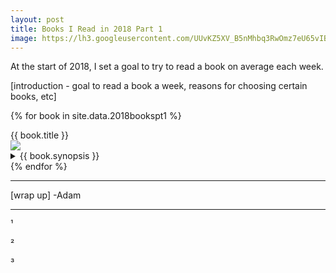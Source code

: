 ```yaml
---
layout: post
title: Books I Read in 2018 Part 1
image: https://lh3.googleusercontent.com/UUvKZ5XV_B5nMhbq3RwOmz7eU65vIBPUrzY72Cf3rfbt_jZxXMFMHCih2CnDC3Q7P9oBOw8blAks7fi7zTzjcYMeDs6G2HycK3Jd68KHzBOCQEcxbEGBMTKPbWtsWdSBWyze36BhlC45QBjcFm69YEwTKS-HXa0oH22uLdqvcncwZ-i_mbFMnWR64bywEST8lFsFyHfQrYox_iM4YaV1LhpnqAc_3_og88l6kasfFK-LJ_N4L2kaEncEzwdrgBtjA3onrbL08BCSlRyA-HmhrbRhXesomROfNYQOMf7Nlp3lK0_4fG7aXU2JVfMcOE4eW65y9fDrhEY49FYAe8egWhyU4ehhgo6wk968E8ZA1Liiig1DYmeceoUl9GY4UUgXehzxSqqUGYND8Qhto4kUZshQkOwMX3cMJqhOuep8KWh9CeoC2XIFCxZsCjJeUdz_poy42ZFu-Kjef5W_FPmHyKTstuuF2iZ677ShXC8a1JXZTVxe5_AvPwMflknjYqP7_6WMCcWnp2-kXexJaCmVRr_gG6T5TjRzhgop-jH8juSlax68UVrMWFxZ1qe3ySZg_0cWaiTfWba1IB1v3fA2lUx9XuN9XiEStDQ5zIGW9wGoHf4fW9uu4FYqoRXmJRhCc4Kb1tAxx7KsiHNZTld3KhC4iQ=w774-h1032-no
---
```


At the start of 2018, I set a goal to try to read a book on average each week. 

[introduction - goal to read a book a week, reasons for choosing certain books, etc]

{% for book in site.data.2018bookspt1 %}
<div class="mediatitle">{{ book.title }}</div>
<div class="mediaoverview row">
	<img class="mediaimg column" src="{{ book.image }}">
	<div class="mediatext row">
		<details>
			<summary>
				{{ book.synopsis }}
			</summary>
			{{ book.reaction }}
		</details>
	</div>
</div>
{% endfor %}

***


[wrap up]
-Adam


***
¹

²

³

